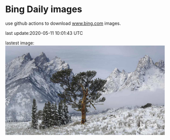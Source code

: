 # Bing Daily images

use github actions to download www.bing.com images.

last update:2020-05-11 10:01:43 UTC

lastest image:
![](images/OldPatriarchTree.jpg)